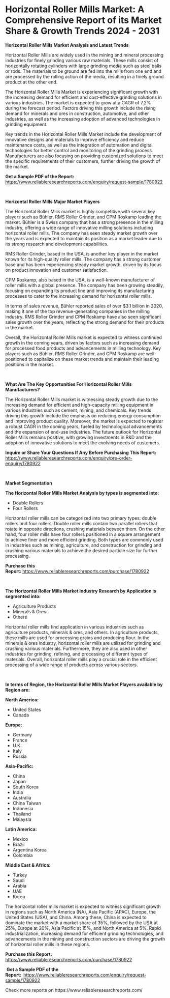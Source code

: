 <p><h1>Horizontal Roller Mills Market: A Comprehensive Report of its Market Share & Growth Trends 2024 - 2031</h1></p><p><strong>Horizontal Roller Mills Market Analysis and Latest Trends</strong></p>
<p><p>Horizontal Roller Mills are widely used in the mining and mineral processing industries for finely grinding various raw materials. These mills consist of horizontally rotating cylinders with large grinding media such as steel balls or rods. The materials to be ground are fed into the mills from one end and are processed by the rolling action of the media, resulting in a finely ground product at the other end.</p><p>The Horizontal Roller Mills Market is experiencing significant growth with the increasing demand for efficient and cost-effective grinding solutions in various industries. The market is expected to grow at a CAGR of 7.2% during the forecast period. Factors driving this growth include the rising demand for minerals and ores in construction, automotive, and other industries, as well as the increasing adoption of advanced technologies in grinding equipment.</p><p>Key trends in the Horizontal Roller Mills Market include the development of innovative designs and materials to improve efficiency and reduce maintenance costs, as well as the integration of automation and digital technologies for better control and monitoring of the grinding process. Manufacturers are also focusing on providing customized solutions to meet the specific requirements of their customers, further driving the growth of the market.</p></p>
<p><strong>Get a Sample PDF of the Report:&nbsp;</strong> <a href="https://www.reliableresearchreports.com/enquiry/request-sample/1780922">https://www.reliableresearchreports.com/enquiry/request-sample/1780922</a></p>
<p>&nbsp;</p>
<p><strong>Horizontal Roller Mills Major Market Players</strong></p>
<p><p>The Horizontal Roller Mills market is highly competitive with several key players such as Bühler, RMS Roller Grinder, and CPM Roskamp leading the market. Bühler is a Swiss company that has a strong presence in the milling industry, offering a wide range of innovative milling solutions including horizontal roller mills. The company has seen steady market growth over the years and is expected to maintain its position as a market leader due to its strong research and development capabilities.</p><p>RMS Roller Grinder, based in the USA, is another key player in the market known for its high-quality roller mills. The company has a strong customer base and has been experiencing steady market growth, driven by its focus on product innovation and customer satisfaction.</p><p>CPM Roskamp, also based in the USA, is a well-known manufacturer of roller mills with a global presence. The company has been growing steadily, focusing on expanding its product line and improving its manufacturing processes to cater to the increasing demand for horizontal roller mills.</p><p>In terms of sales revenue, Bühler reported sales of over $3.1 billion in 2020, making it one of the top revenue-generating companies in the milling industry. RMS Roller Grinder and CPM Roskamp have also seen significant sales growth over the years, reflecting the strong demand for their products in the market.</p><p>Overall, the Horizontal Roller Mills market is expected to witness continued growth in the coming years, driven by factors such as increasing demand for processed food products and advancements in milling technology. Key players such as Bühler, RMS Roller Grinder, and CPM Roskamp are well-positioned to capitalize on these market trends and maintain their leading positions in the market.</p></p>
<p>&nbsp;</p>
<p><strong>What Are The Key Opportunities For Horizontal Roller Mills Manufacturers?</strong></p>
<p><p>The Horizontal Roller Mills market is witnessing steady growth due to the increasing demand for efficient and high-capacity milling equipment in various industries such as cement, mining, and chemicals. Key trends driving this growth include the emphasis on reducing energy consumption and improving product quality. Moreover, the market is expected to register a robust CAGR in the coming years, fueled by technological advancements and the expansion of end-use industries. The future outlook for Horizontal Roller Mills remains positive, with growing investments in R&D and the adoption of innovative solutions to meet the evolving needs of customers.</p></p>
<p><strong>Inquire or Share Your Questions If Any Before Purchasing This Report:</strong> <a href="https://www.reliableresearchreports.com/enquiry/pre-order-enquiry/1780922">https://www.reliableresearchreports.com/enquiry/pre-order-enquiry/1780922</a></p>
<p>&nbsp;</p>
<p><strong>Market Segmentation</strong></p>
<p><strong>The Horizontal Roller Mills Market Analysis by types is segmented into:</strong></p>
<p><ul><li>Double Rollers</li><li>Four Rollers</li></ul></p>
<p><p>Horizontal roller mills can be categorized into two primary types: double rollers and four rollers. Double roller mills contain two parallel rollers that rotate in opposite directions, crushing materials between them. On the other hand, four roller mills have four rollers positioned in a square arrangement to achieve finer and more efficient grinding. Both types are commonly used in industries such as mining, agriculture, and construction for grinding and crushing various materials to achieve the desired particle size for further processing.</p></p>
<p><strong>Purchase this Report:&nbsp;</strong><a href="https://www.reliableresearchreports.com/purchase/1780922">https://www.reliableresearchreports.com/purchase/1780922</a></p>
<p>&nbsp;</p>
<p><strong>The Horizontal Roller Mills Market Industry Research by Application is segmented into:</strong></p>
<p><ul><li>Agriculture Products</li><li>Minerals & Ores</li><li>Others</li></ul></p>
<p><p>Horizontal roller mills find application in various industries such as agriculture products, minerals & ores, and others. In agriculture products, these mills are used for processing grains and producing flour. In the minerals & ores industry, horizontal roller mills are utilized for grinding and crushing various materials. Furthermore, they are also used in other industries for grinding, refining, and processing of different types of materials. Overall, horizontal roller mills play a crucial role in the efficient processing of a wide range of products across various sectors.</p></p>
<p>&nbsp;</p>
<p><strong>In terms of Region, the Horizontal Roller Mills Market Players available by Region are:</strong></p>
<p>
    <p> <strong> North America: </strong>
        <ul>
            <li>United States</li>
            <li>Canada</li>
        </ul>
        </p> 
    <p> <strong> Europe: </strong>
        <ul>
            <li>Germany</li>
            <li>France</li>
            <li>U.K.</li>
            <li>Italy</li>
            <li>Russia</li>
        </ul>
        </p> 
    <p> <strong> Asia-Pacific: </strong>
        <ul>
            <li>China</li>
            <li>Japan</li>
            <li>South Korea</li>
            <li>India</li>
            <li>Australia</li>
            <li>China Taiwan</li>
            <li>Indonesia</li>
            <li>Thailand</li>
            <li>Malaysia</li>
        </ul>
        </p> 
    <p> <strong> Latin America: </strong>
        <ul>
            <li>Mexico</li>
            <li>Brazil</li>
            <li>Argentina Korea</li>
            <li>Colombia</li>
        </ul>
        </p> 
    <p> <strong> Middle East & Africa: </strong>
        <ul>
            <li>Turkey</li>
            <li>Saudi</li>
            <li>Arabia</li>
            <li>UAE</li>
            <li>Korea</li>
        </ul>
    </p>
    </p>
<p><p>The horizontal roller mills market is expected to witness significant growth in regions such as North America (NA), Asia Pacific (APAC), Europe, the United States (USA), and China. Among these, China is expected to dominate the market with a market share of 35%, followed by the USA at 25%, Europe at 20%, Asia Pacific at 15%, and North America at 5%. Rapid industrialization, increasing demand for efficient grinding technologies, and advancements in the mining and construction sectors are driving the growth of horizontal roller mills in these regions.</p></p>
<p><strong>Purchase this Report: </strong><a href="https://www.reliableresearchreports.com/purchase/1780922">https://www.reliableresearchreports.com/purchase/1780922</a></p>
<p>&nbsp;<strong>Get a Sample PDF of the Report:&nbsp;&nbsp;</strong><a href="https://www.reliableresearchreports.com/enquiry/request-sample/1780922">https://www.reliableresearchreports.com/enquiry/request-sample/1780922</a></p>
<p><strong></strong></p>
<p>Check more reports on https://www.reliableresearchreports.com/</p>
